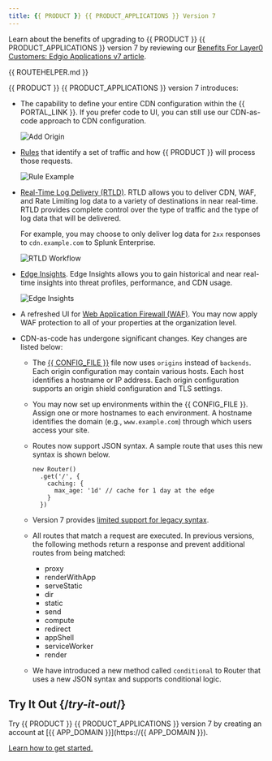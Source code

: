 ```yaml
---
title: {{ PRODUCT }} {{ PRODUCT_APPLICATIONS }} Version 7
---
```


Learn about the benefits of upgrading to {{ PRODUCT }} {{ PRODUCT_APPLICATIONS }} version 7 by reviewing our [Benefits For Layer0 Customers: Edgio Applications v7 article](https://edg.io/resources/blog/benefits-for-layer0-customers-edgio-applications-v7/).

{{ ROUTEHELPER.md }}

{{ PRODUCT }} {{ PRODUCT_APPLICATIONS }} version 7 introduces:

-   The capability to define your entire CDN configuration within the {{ PORTAL_LINK }}. If you prefer code to UI, you can still use our CDN-as-code approach to CDN configuration. 

    ![Add Origin](/images/v7/basics/origins-add-origin.png)

-   [Rules](/guides/performance/rules) that identify a set of traffic and how {{ PRODUCT }} will process those requests. 

    ![Rule Example](/images/v7/performance/rule-condition-feature-example.png)

-   [Real-Time Log Delivery (RTLD)](/guides/logs/rtld). RTLD allows you to deliver CDN, WAF, and Rate Limiting log data to a variety of destinations in near real-time. RTLD provides complete control over the type of traffic and the type of log data that will be delivered. 

    For example, you may choose to only deliver log data for `2xx` responses to `cdn.example.com` to Splunk Enterprise.

    ![RTLD Workflow](/images/v7/logs/rtld-workflow.png)

-   [Edge Insights](/guides/performance/observability/edge_insights). Edge Insights allows you to gain historical and near real-time insights into threat profiles, performance, and CDN usage.

    ![Edge Insights](/images/v7/performance/edge-insights-example.png)

-   A refreshed UI for [Web Application Firewall (WAF)](/guides/security/waf). You may now apply WAF protection to all of your properties at the organization level. <a id="cdn-as-code" />
-   CDN-as-code has undergone significant changes. Key changes are listed below:
    -   The [{{ CONFIG_FILE }}](/guides/performance/cdn_as_code/edgio_config) file now uses `origins` instead of `backends`. Each origin configuration may contain various hosts. Each host identifies a hostname or IP address. Each origin configuration supports an origin shield configuration and TLS settings.
    -   You may now set up environments within the {{ CONFIG_FILE }}. Assign one or more hostnames to each environment. A hostname identifies the domain (e.g., `www.example.com`) through which users access your site.
    -   Routes now support JSON syntax. A sample route that uses this new syntax is shown below.

        ```
        new Router()
          .get('/', {
            caching: {
              max_age: '1d' // cache for 1 day at the edge
            }
          })
        ```
    -   Version 7 provides [limited support for legacy syntax](/guides/upgrading/upgrading#legacy-syntax). 
    -   All routes that match a request are executed. In previous versions, the following methods return a response and prevent additional routes from being matched:
        -   proxy
        -   renderWithApp
        -   serveStatic
        -   dir
        -   static
        -   send
        -   compute
        -   redirect
        -   appShell
        -   serviceWorker
        -   render
    
    -   We have introduced a new method called `conditional` to Router that uses a new JSON syntax and supports conditional logic.

## Try It Out  {/*try-it-out*/}

Try {{ PRODUCT }} {{ PRODUCT_APPLICATIONS }} version 7 by creating an account at [{{ APP_DOMAIN }}](https://{{ APP_DOMAIN }}). 

[Learn how to get started.](/guides/getting_started)
